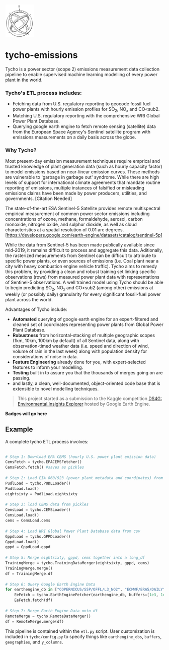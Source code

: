<img src="docs/astrolabe.png" width=90 align="middle"/>

# tycho-emissions

Tycho is a power sector (scope 2) emissions measurement data collection pipeline to enable supervised machine learning modelling of every power plant in the world. 

### Tycho's ETL process includes:
* Fetching data from U.S. regulatory reporting to geocode fossil fuel power plants with hourly emission profiles for SO<sub>2</sub>, NO<sub>x</sub> and CO<sub2</sub>.
* Matching U.S. regulatory reporting with the comprehensive WRI Global Power Plant Database. 
* Querying google earth engine to fetch remote sensing (satellite) data from the European Space Agency's Sentinel satellite program with emissions measurements on a daily basis across the globe. 

### Why Tycho? 
Most present-day emission measurement techniques require emprical and trusted knowledge of plant generation data (such as hourly capacity factor) to model emissions based on near-linear emission curves. These methods are vulnerable to 'garbage in garbage out' syndrome. While there are high levels of support for international climate agreements that mandate routine reporting of emissions, multiple instances of falsified or misleading emissions claims have been made by power producers, utilities, and governments. [Citation Needed] 

The state-of-the-art ESA Sentinel-5 Satellite provides remote multispectral empirical measurement of common power sector emissions including concentrations of ozone, methane, formaldehyde, aerosol, carbon monoxide, nitrogen oxide, and sulphur dioxide, as well as cloud characteristics at a spatial resolution of 0.01 arc degrees. [https://developers.google.com/earth-engine/datasets/catalog/sentinel-5p]

While the data from Sentinel-5 has been made publically available since mid-2019, it remains difficult to process and aggregate this data. Aditionally, the rasterized measurements from Sentinel can be difficult to attribute to specific power plants, or even sources of emissions (i.e. Coal plant near a city with heavy combustion engine vehicle traffic). Tycho aims to remedy this problem, by providing a clean and robust training set linking specific observations (rows) from measured power plant data with representations of Sentinel-5 observations. A well trained model using Tycho should be able to begin predicting SO<sub>2</sub>, NO<sub>x</sub> and CO<sub2</sub> (among other) emissions at weekly (or possibly daily) granularity for every significant fossil-fuel power plant across the world. 

Advantages of Tycho include:
* **Automated** querying of google earth engine for an expert-filtered and cleaned set of coordinates representing power plants from Global Power Plant Database. 
* **Robustness** from horizontal-stacking of multiple geographic scopes (1km, 10km, 100km by default) of all Sentinel data, along with observation-timed weather data (i.e. speed and direction of wind, volume of rain in the last week) along with population density for considerations of noise in data. 
* **Feature Engineering** already done for you, with expert-selected features to inform your modelling. 
* **Testing** built in to assure you that the thousands of merges going on are passing. 
* and lastly, a clean, well-documented, object-oriented code base that is extensible to novel modelling techniques. 

>This project started as a submission to the Kaggle competition [DS4G: Environmental Insights Explorer](https://www.kaggle.com/c/ds4g-environmental-insights-explorer) hosted by Google Earth Engine. 

**Badges will go here**

## Example

A complete tycho ETL process involves:
```python

# Step 1: Download EPA CEMS (hourly U.S. power plant emission data)
CemsFetch = tycho.EPACEMSFetcher()
CemsFetch.fetch() #saves as pickles

# Step 2: Load EIA 860/923 (power plant metadata and coordinates) from PUDL SQL server
PudlLoad = tycho.PUDLLoader()
PudlLoad.load()
eightsixty = PudlLoad.eightsixty

# Step 3: load CEMS data from pickles
CemsLoad = tycho.CEMSLoader()
CemsLoad.load()
cems = CemsLoad.cems

# Step 4: Load WRI Global Power Plant Database data from csv
GppdLoad = tycho.GPPDLoader() 
GppdLoad.load()
gppd = GppdLoad.gppd

# Step 5: Merge eightsixty, gppd, cems together into a long_df
TrainingMerge = tycho.TrainingDataMerger(eightsixty, gppd, cems)
TrainingMerge.merge()
df = TrainingMerge.df

# Step 6: Query Google Earth Engine Data
for earthengine_db in ["COPERNICUS/S5P/OFFL/L3_NO2", "ECMWF/ERA5/DAILY"]:
    EeFetch = tycho.EarthEngineFetcher(earthengine_db, buffers=[1e3, 1e4, 1e5])
    EeFetch.fetch(df)

# Step 7: Merge Earth Engine Data onto df
RemoteMerge = tycho.RemoteDataMerger()
df = RemoteMerge.merge(df)
```

This pipeline is contained within the `etl.py` script. User customization is included in `tycho/config.py` to specify things like `earthengine_dbs`, `buffers`, `geographies`, and `y_columns`. 

